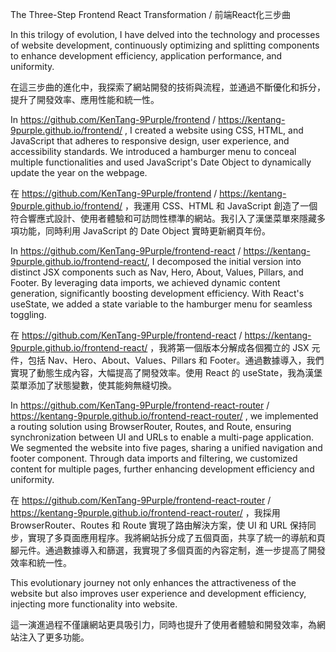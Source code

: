 The Three-Step Frontend React Transformation / 前端React化三步曲


In this trilogy of evolution, I have delved into the technology and processes of website development, continuously optimizing and splitting components to enhance development efficiency, application performance, and uniformity.

在這三步曲的進化中，我探索了網站開發的技術與流程，並通過不斷優化和拆分，提升了開發效率、應用性能和統一性。

In https://github.com/KenTang-9Purple/frontend / https://kentang-9purple.github.io/frontend/ , I created a website using CSS, HTML, and JavaScript that adheres to responsive design, user experience, and accessibility standards. We introduced a hamburger menu to conceal multiple functionalities and used JavaScript's Date Object to dynamically update the year on the webpage.

在 https://github.com/KenTang-9Purple/frontend / https://kentang-9purple.github.io/frontend/ ，我運用 CSS、HTML 和 JavaScript 創造了一個符合響應式設計、使用者體驗和可訪問性標準的網站。我引入了漢堡菜單來隱藏多項功能，同時利用 JavaScript 的 Date Object 實時更新網頁年份。

In https://github.com/KenTang-9Purple/frontend-react / https://kentang-9purple.github.io/frontend-react/, I decomposed the initial version into distinct JSX components such as Nav, Hero, About, Values, Pillars, and Footer. By leveraging data imports, we achieved dynamic content generation, significantly boosting development efficiency. With React's useState, we added a state variable to the hamburger menu for seamless toggling.

在 https://github.com/KenTang-9Purple/frontend-react / https://kentang-9purple.github.io/frontend-react/ ，我將第一個版本分解成各個獨立的 JSX 元件，包括 Nav、Hero、About、Values、Pillars 和 Footer。通過數據導入，我們實現了動態生成內容，大幅提高了開發效率。使用 React 的 useState，我為漢堡菜單添加了狀態變數，使其能夠無縫切換。


In https://github.com/KenTang-9Purple/frontend-react-router / https://kentang-9purple.github.io/frontend-react-router/ , we implemented a routing solution using BrowserRouter, Routes, and Route, ensuring synchronization between UI and URLs to enable a multi-page application. We segmented the website into five pages, sharing a unified navigation and footer component. Through data imports and filtering, we customized content for multiple pages, further enhancing development efficiency and uniformity.

在 https://github.com/KenTang-9Purple/frontend-react-router / https://kentang-9purple.github.io/frontend-react-router/ ，我採用 BrowserRouter、Routes 和 Route 實現了路由解決方案，使 UI 和 URL 保持同步，實現了多頁面應用程序。我將網站拆分成了五個頁面，共享了統一的導航和頁腳元件。通過數據導入和篩選，我實現了多個頁面的內容定制，進一步提高了開發效率和統一性。

This evolutionary journey not only enhances the attractiveness of the website but also improves user experience and development efficiency, injecting more functionality into website.

這一演進過程不僅讓網站更具吸引力，同時也提升了使用者體驗和開發效率，為網站注入了更多功能。
